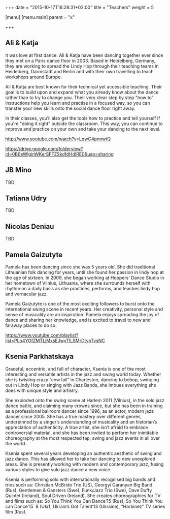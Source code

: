 +++
date = "2015-10-17T16:28:31+02:00"
title = "Teachers"
weight = 5

[menu]
  [menu.main]
    parent = "x"

+++

Ali & Katja
-----------
It was love at first dance: Ali & Katja have been dancing together ever
since they met on a Paris dance floor in 2003. Based in Heidelberg,
Germany, they are working to spread the Lindy Hop through their
teaching teams in Heidelberg, Darmstadt and Berlin and with their
own travelling to teach workshops around Europe.

Ali & Katja are best known for their technical yet accessible teaching.
Their goal is to build upon and expand what you already know about the
dance rather than to try to change you. Their very clear step by step
"how to" instructions help you learn and practise in a focused way, so
you can transfer your new skills onto the social dance floor right away.

In their classes, you’ll also get the tools how to practice and tell
yourself if you're "doing it right" outside the classroom. This way,
you can continue to improve and practice on your own and take your
dancing to the next level.

http://www.youtube.com/watch?v=LqwC4pnnwtQ

https://drive.google.com/folderview?id=0B6eWlginWKerSFFZSkdfdHdIRE0&usp=sharing

JB Mino
-------
TBD

Tatiana Udry
------------
TBD

Nicolas Deniau
--------------
TBD

Pamela Gaizutyte
----------------
Pamela has been dancing since she was 5 years old. She did traditional
Lithuanian folk dancing for years, until she found her passion in lindy
hop at the age of sixteen. In 2009, she began working at Hoppers' Dance
Studio in her hometown of Vilnius, Lithuania, where she surrounds
herself with rhythm on a daily basis as she practices, performs, and
teaches lindy hop and vernacular jazz.

Pamela Gaizutyte is one of the most exciting followers to burst onto the
international swing scene in recent years. Her creativity, personal style
and sense of musicality are an inspiration. Pamela enjoys spreading the
joy of dance and sharing her knowledge, and is excited to travel to new
and faraway places to do so.

https://www.youtube.com/playlist?list=PLo4YOfZMTLjMxsEJwvTlLSMrDtypTvsNC

Ksenia Parkhatskaya
-------------------
Graceful, eccentric, and full of character, Ksenia is one of the most
interesting and versatile artists in the jazz and swing world today.
Whether she is twisting crazy “cow tail” in Charleston, dancing to
be­bop, swinging out in Lindy Hop or singing with Jazz Bands, she
imbues everything she does with unique style and artistry.

She exploded onto the swing scene at Harlem 2011 (Vilnius), in the
solo jazz dance battle, and claiming many crowns since, but she has
been in training as a professional ballroom dancer since 1996, as an
actor, modern jazz dancer since 2005. She has a true mastery over
different genres, underpinned by a singer’s understanding of
musicality and an historian’s appreciation of authenticity. A true
artist, she isn’t afraid to embrace controversial material, and she
has been invited to perform her inimitable choreography at the most
respected tap, swing and jazz events in all over the world.

Ksenia spent several years developing an authentic aesthetic of swing
and jazz dance. This has allowed her to take her dancing to new
unexplored areas. She is presently working with modern and
contemporary jazz, fusing various styles to give solo jazz dance
a new voice.

Ksenia is performing solo with internationally recognised big bands
and trios such as: Christian McBride Trio (US), Georgyi Garanyan Big
Band (Rus), Gentlemen & Gansters (Swe), Funk/Jazz Trio (Swe), Dave
Duffy Quintet (Ireland), Soul Driven (Ireland). She creates
choreographies for TV and films such as: So You Think You Can
Dance’15 (Rus), So You Think You can Dance’15 ­ 8 (Ukr),
Ukrain’s Got Talent’13 (Ukraine), “Harbinez” TV series film (Rus).
